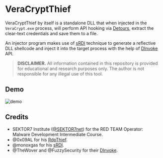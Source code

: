 VeraCryptThief
==========

VeraCryptThief by itself is a standalone DLL that when injected in the `VeraCrypt.exe` process, will perform API hooking via [Detours](https://github.com/microsoft/Detours), extract the clear-text credentials and save them to a file.

An injector program makes use of [sRDI](https://www.netspi.com/blog/technical/adversary-simulation/srdi-shellcode-reflective-dll-injection/) technique to generate a reflective DLL shellcode and inject it into the target process with the help of [DInvoke](https://thewover.github.io/Dynamic-Invoke/) API.

> **DISCLAIMER.** All information contained in this repository is provided for educational and research purposes only. The author is not responsible for any illegal use of this tool.

## Demo

![demo](https://user-images.githubusercontent.com/23141800/149635968-ab383065-e59d-4082-bea5-429a95f22361.gif)

## Credits

* SEKTOR7 Institute ([@SEKTOR7net](https://twitter.com/sektor7net)) for the RED TEAM Operator: Malware Development Intermediate Course.
* @0x09AL for his [RdpThief](https://github.com/0x09AL/RdpThief).
* @monoxgas for his [sRDI](https://github.com/monoxgas/sRDI).
* @TheWover and @FuzzySecurity for their [DInvoke](https://github.com/TheWover/DInvoke).
